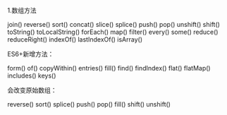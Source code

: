 1.数组方法

join() reverse() sort() concat() slice() splice() push() pop() unshift() shift() toString() toLocalString() forEach() map() filter() every() some() reduce() reduceRight() indexOf() lastIndexOf() isArray()

ES6+新增方法：

form() of() copyWithin() entries() fill() find() findIndex() flat() flatMap() includes() keys() 

会改变原始数组：

reverse() sort() splice() push() pop() fill() shift() unshift()
